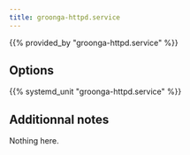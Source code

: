 ```yaml
---
title: groonga-httpd.service
---
```


{{% provided_by "groonga-httpd.service" %}}

## Options

{{% systemd_unit "groonga-httpd.service" %}}

## Additionnal notes

Nothing here.